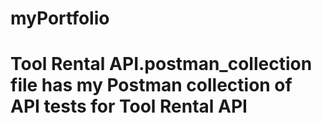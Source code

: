 # myPortfolio
# Tool Rental API.postman_collection file has my Postman collection of API tests for Tool Rental API

